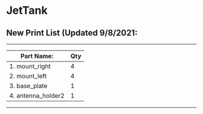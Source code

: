 # JetTank

## New Print List (Updated 9/8/2021:
_________________________________
| Part Name:           |  Qty   |
|----------------------|--------|
| 1. mount_right       |   4    |
| 2. mount_left        |   4    |
| 3. base_plate        |   1    |
| 4. antenna_holder2   |   1    |
_________________________________
